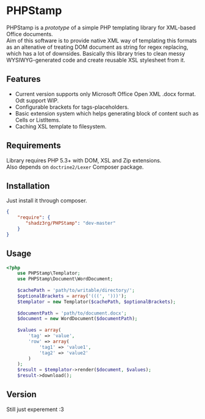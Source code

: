 PHPStamp
=========

PHPStamp is a *prototype* of a simple PHP templating library for XML-based Office documents.  
Aim of this software is to provide native XML way of templating this formats as an altenative of treating DOM document as string for regex replacing, which has a lot of downsides.
Basically this library tries to clean messy WYSIWYG-generated code and create reusable XSL stylesheet from it.  

Features
----
  - Current version supports only Microsoft Office Open XML .docx format. Odt support WIP.
  - Configurable brackets for tags-placeholders.
  - Basic extension system which helps generating block of content such as Cells or ListItems.
  - Caching XSL template to filesystem.

Requirements
----
Library requires PHP 5.3+ with DOM, XSL and Zip extensions.  
Also depends on ```doctrine2/Lexer``` Composer package.

Installation
----
Just install it through composer.
```json
{
    "require": {
       "shadz3rg/PHPStamp": "dev-master"
    }
}
```

Usage
----
```php
<?php
    use PHPStamp\Templator;
    use PHPStamp\Document\WordDocument;
    
    $cachePath = 'path/to/writable/directory/';
    $optionalBrackets = array('(((', ')))');
    $templator = new Templator($cachePath, $optionalBrackets);
    
    $documentPath = 'path/to/document.docx';
    $document = new WordDocument($documentPath);
    
    $values = array(
        'tag' => 'value', 
        'row' => array(
            'tag1' => 'value1', 
            'tag2' => 'value2'
        )
    );
    $result = $templator->render($document, $values);
    $result->download();
```

Version
----

Still just experement :3

